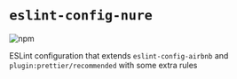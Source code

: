 # `eslint-config-nure`

![npm](https://img.shields.io/npm/v/eslint-config-nure)

ESLint configuration that extends `eslint-config-airbnb` and `plugin:prettier/recommended` with some extra rules
